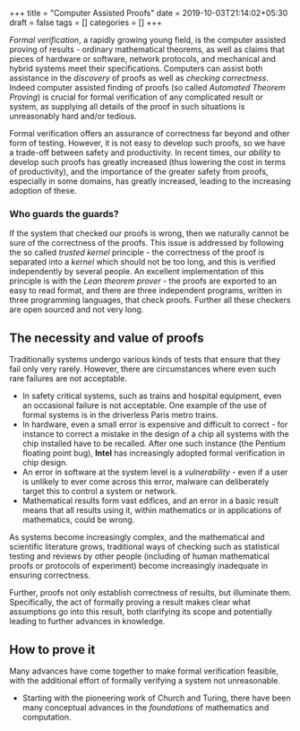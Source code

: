 +++
title = "Computer Assisted Proofs"
date = 2019-10-03T21:14:02+05:30
draft = false
tags = []
categories = []
+++ 

_Formal verification_, a rapidly growing young field, is the computer assisted proving of results - ordinary mathematical theorems, as well as claims that pieces of hardware or software, network protocols, and mechanical and hybrid systems meet their specifications. Computers can assist both assistance in the  _discovery_ of proofs as well as _checking correctness_. Indeed computer assisted finding of proofs (so called _Automated Theorem Proving_) is crucial for formal verification of any complicated result or system, as supplying all details of the proof in such situations is unreasonably hard and/or tedious.

Formal verification offers an assurance of correctness far beyond and other form of testing. However, it is not easy to develop such proofs, so we have a trade-off between safety and productivity. In recent times, our _ability_ to develop such proofs has greatly increased (thus lowering the cost in terms of productivity), and the importance of the greater safety from proofs, especially in some domains, has greatly increased, leading to the increasing adoption of these.

### Who guards the guards?

If the system that checked our proofs is wrong, then we naturally cannot be sure of the correctness of the proofs. This issue is addressed by following the so called _trusted kernel_ principle - the correctness of the proof is separated into a _kernel_ which should not be too long, and this is verified independently by several people. An excellent implementation of this principle is with the _Lean theorem prover_ - the proofs are exported to an easy to read format, and there are three independent programs, written in three programming languages, that check proofs. Further all these checkers are open sourced and not very long.

## The necessity and value of proofs

Traditionally systems undergo various kinds of tests that ensure that they fail only very rarely. However, there are circumstances where even such rare failures are not acceptable.

* In safety critical systems, such as trains and hospital equipment, even an occasional failure is not acceptable. One example of the use of formal systems is in the driverless Paris metro trains.
* In hardware, even a small error is expensive and difficult to correct - for instance to correct a mistake in the design of a chip all systems with the chip installed have to be recalled. After one such instance (the Pentium floating point bug), __Intel__ has increasingly adopted formal verification in chip design.
* An error in software at the system level is a _vulnerability_ - even if a user is unlikely to ever come across this error, malware can deliberately target this to control a system or network.
* Mathematical results form vast edifices, and an error in a basic result means that all results using it, within mathematics or in applications of mathematics, could be wrong.

As systems become increasingly complex, and the mathematical and scientific literature grows, traditional ways of checking such as statistical testing and reviews by other people (including of human mathematical proofs or protocols of experiment) become increasingly inadequate in ensuring correctness.

Further, proofs not only establish correctness of results, but illuminate them. Specifically, the act of formally proving a result makes clear what assumptions go into this result, both clarifying its scope and potentially leading to further advances in knowledge.

## How to prove it

Many advances have come together to make formal verification feasible, with the additional effort of formally verifying a system not unreasonable.

* Starting with the pioneering work of Church and Turing, there have been many conceptual advances in the _foundations_ of mathematics and computation.
